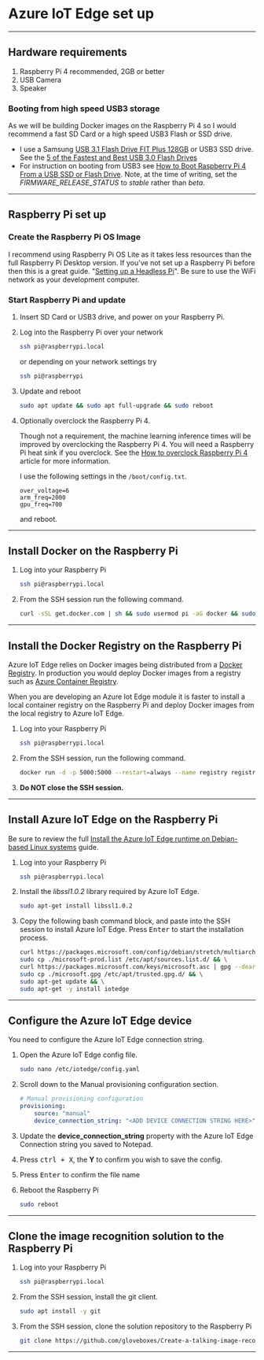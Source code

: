 # Azure IoT Edge set up

---

## Hardware requirements

1. Raspberry Pi 4 recommended, 2GB or better
2. USB Camera
3. Speaker

### Booting from high speed USB3 storage

As we will be building Docker images on the Raspberry Pi 4 so I would recommend a fast SD Card or a high speed USB3 Flash or SSD drive.

* I use a Samsung [USB 3.1 Flash Drive FIT Plus 128GB](https://www.samsung.com/us/computing/memory-storage/usb-flash-drives/usb-3-1-flash-drive-fit-plus-128gb-muf-128ab-am/) or USB3 SSD drive. See the [5 of the Fastest and Best USB 3.0 Flash Drives](https://www.makeuseof.com/tag/5-of-the-fastest-usb-3-0-flash-drives-you-should-buy/)
* For instruction on booting from USB3 see [How to Boot Raspberry Pi 4 From a USB SSD or Flash Drive](https://www.tomshardware.com/how-to/boot-raspberry-pi-4-usb). Note, at the time of writing, set the *FIRMWARE_RELEASE_STATUS* to *stable* rather than *beta*.

---

## Raspberry Pi set up

### Create the Raspberry Pi OS Image

I recommend using Raspberry Pi OS Lite as it takes less resources than the full Raspberry Pi Desktop version. If you've not set up a Raspberry Pi before then this is a great guide. "[Setting up a Headless Pi](https://learn.pimoroni.com/tutorial/sandyj/setting-up-a-headless-pi)". Be sure to use the WiFi network as your development computer.



### Start Raspberry Pi and update

1. Insert SD Card or USB3 drive, and power on your Raspberry Pi.
2. Log into the Raspberry Pi over your network

    ```bash
    ssh pi@raspberrypi.local
    ```

    or depending on your network settings try

    ```bash
    ssh pi@raspberrypi
    ```

3. Update and reboot

    ```bash
    sudo apt update && sudo apt full-upgrade && sudo reboot
    ```

4. Optionally overclock the Raspberry Pi 4.

    Though not a requirement, the machine learning inference times will be improved by overclocking the Raspberry Pi 4. You will need a Raspberry Pi heat sink if you overclock. See the [How to overclock Raspberry Pi 4](https://magpi.raspberrypi.org/articles/how-to-overclock-raspberry-pi-4) article for more information. 

    I use the following settings in the ```/boot/config.txt```.

    ```text
    over_voltage=6
    arm_freq=2000
    gpu_freq=700
    ```

    and reboot.

---

## Install Docker on the Raspberry Pi

1. Log into your Raspberry Pi

    ```bash
    ssh pi@raspberrypi.local
    ```

2. From the SSH session run the following command.

    ```bash
    curl -sSL get.docker.com | sh && sudo usermod pi -aG docker && sudo reboot
    ```

---

## Install the Docker Registry on the Raspberry Pi

Azure IoT Edge relies on Docker images being distributed from a [Docker Registry](https://docs.docker.com/registry/). In production you would deploy Docker images from a registry such as [Azure Container Registry](https://azure.microsoft.com/en-us/services/container-registry/).

When you are developing an Azure Iot Edge module it is faster to install a local container registry on the Raspberry Pi and deploy Docker images from the local registry to Azure IoT Edge.

1. Log into your Raspberry Pi

    ```bash
    ssh pi@raspberrypi.local
    ```

2. From the SSH session, run the following command.

    ```bash
    docker run -d -p 5000:5000 --restart=always --name registry registry:2
    ```
3. **Do NOT close the SSH session.**

---

## Install Azure IoT Edge on the Raspberry Pi

Be sure to review the full [Install the Azure IoT Edge runtime on Debian-based Linux systems](https://docs.microsoft.com/en-us/azure/iot-edge/how-to-install-iot-edge-linux) guide.

1. Log into your Raspberry Pi

    ```bash
    ssh pi@raspberrypi.local
    ```

2. Install the *libssl1.0.2* library required by Azure IoT Edge.

    ```bash
    sudo apt-get install libssl1.0.2
    ```

3. Copy the following bash command block, and paste into the SSH session to install Azure IoT Edge. Press <kbd>Enter</kbd> to start the installation process.

    ```bash
    curl https://packages.microsoft.com/config/debian/stretch/multiarch/prod.list > ./microsoft-prod.list && \
    sudo cp ./microsoft-prod.list /etc/apt/sources.list.d/ && \
    curl https://packages.microsoft.com/keys/microsoft.asc | gpg --dearmor > microsoft.gpg && \
    sudo cp ./microsoft.gpg /etc/apt/trusted.gpg.d/ && \
    sudo apt-get update && \
    sudo apt-get -y install iotedge
    ```

---

## Configure the Azure IoT Edge device

You need to configure the Azure IoT Edge connection string.

1. Open the Azure IoT Edge config file.

    ```bash
    sudo nano /etc/iotedge/config.yaml
    ```

2. Scroll down to the Manual provisioning configuration section.

    ```yaml
    # Manual provisioning configuration
    provisioning:
        source: "manual"
        device_connection_string: "<ADD DEVICE CONNECTION STRING HERE>"
    ```

3. Update the **device_connection_string** property with the Azure IoT Edge Connection string you saved to Notepad.

4. Press <kbd>ctrl + X</kbd>, the **Y** to confirm you wish to save the config.
5. Press <kbd>Enter</kbd> to confirm the file name

6. Reboot the Raspberry Pi

    ```bash
    sudo reboot
    ```

---

## Clone the image recognition solution to the Raspberry Pi

1. Log into your Raspberry Pi

    ```bash
    ssh pi@raspberrypi.local
    ```

2. From the SSH session, install the git client.

    ```bash
    sudo apt install -y git
    ```

3. From the SSH session, clone the solution repository to the Raspberry Pi

    ```bash
    git clone https://github.com/gloveboxes/Create-a-talking-image-recognition-solution-with-Azure-IoT-Edge-Azure-Cognitive-Services.git
    ```

---

